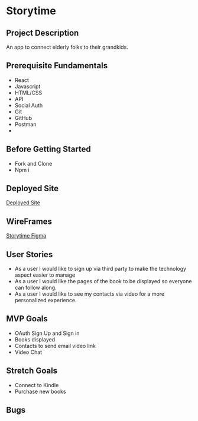 # Storytime

## Project Description

An app to connect elderly folks to their grandkids.

## Prerequisite Fundamentals

- React
- Javascript
- HTML/CSS
- API
- Social Auth
- Git
- GitHub
- Postman
-

## Before Getting Started

- Fork and Clone
- Npm i

## Deployed Site

[Deployed Site]()

## WireFrames

[Storytime Figma](https://www.figma.com/file/hQzwKUqlEX2a0OCdgx38HK/Storytime-Holiday-Hack-A-Thon?node-id=0%3A1)

## User Stories

- As a user I would like to sign up via third party to make the technology aspect easier to manage
- As a user I would like the pages of the book to be displayed so everyone can follow along.
- As a user I would like to see my contacts via video for a more personalized experience.

## MVP Goals

- OAuth Sign Up and Sign in
- Books displayed
- Contacts to send email video link
- Video Chat

## Stretch Goals

- Connect to Kindle
- Purchase new books

## Bugs
